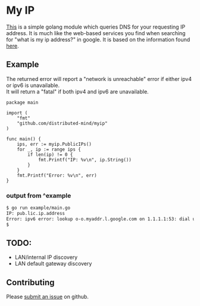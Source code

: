 # My IP

[This](https://github.com/distributed-mind/myip) is a simple golang module which queries DNS for your requesting IP address.
It is much like the web-based services you find when searching for "what is my ip address?" in google. It is based on the information found [here](https://unix.stackexchange.com/a/495954/48033).

## Example

The returned error will report a "network is unreachable" error if either ipv4 or ipv6 is unavailable.
<br />
It will return a "fatal" if both ipv4 and ipv6 are unavailable.

```golang
package main

import (
	"fmt"
	"github.com/distributed-mind/myip"
)

func main() {
	ips, err := myip.PublicIPs()
	for _, ip := range ips {
		if len(ip) != 0 {
			fmt.Printf("IP: %v\n", ip.String())
		}
	}
	fmt.Printf("Error: %v\n", err)
}
```

### output from ^example
```bash
$ go run example/main.go 
IP: pub.lic.ip.address
Error: ipv6 error: lookup o-o.myaddr.l.google.com on 1.1.1.1:53: dial udp6 [2001:4860:4802:32::a]:53: connect: network is unreachable
$
```

## TODO:
- LAN/internal IP discovery
- LAN default gateway discovery

## Contributing
Please [submit an issue](https://github.com/distributed-mind/myip/issues/new) on github.
